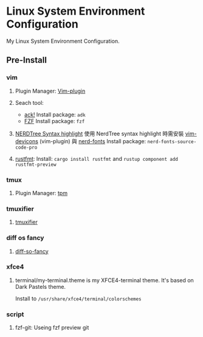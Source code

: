 # Linux System Environment Configuration

My Linux System Environment Configuration.

## Pre-Install
### vim
1. Plugin Manager: [Vim-plugin](https://github.com/junegunn/vim-plug)
1. Seach tool:
    * [ack!](https://beyondgrep.com/install/)
        Install package: `adk`
    * [FZF](https://github.com/junegunn/fzf/blob/master/README-VIM.md)
        Install package: `fzf`
1. [NERDTree Syntax highlight](https://github.com/tiagofumo/vim-nerdtree-syntax-highlight)
    使用 NerdTree syntax highlight 時需安裝 [vim-devicons](https://github.com/ryanoasis/vim-devicons.git) (vim-plugin) 與 [nerd-fonts](https://github.com/ryanoasis/nerd-fonts#option-7-unofficial-arch-user-repository-aur)
    Install package: `nerd-fonts-source-code-pro`

1. [rustfmt](https://github.com/rust-lang/rust.vim):
    Install: `cargo install rustfmt` and `rustup component add rustfmt-preview`


### tmux
1. Plugin Manager: [tpm](https://github.com/tmux-plugins/tpm)

### tmuxifier
1. [tmuxifier](https://github.com/jimeh/tmuxifier.git)

### diff os fancy
1. [diff-so-fancy](https://github.com/so-fancy/diff-so-fancy)

### xfce4
1. terminal/my-terminal.theme is my XFCE4-terminal theme. It's based on Dark Pastels theme.

    Install to `/usr/share/xfce4/terminal/colorschemes`

### script
1. fzf-git: Useing fzf preview git 
